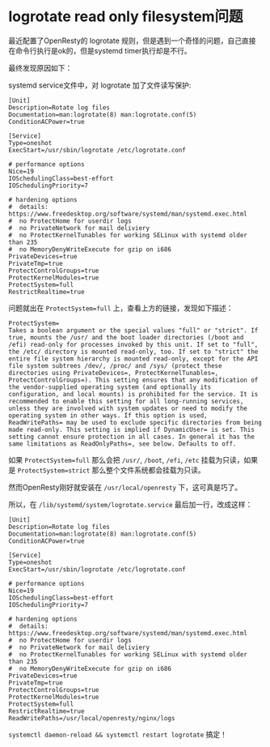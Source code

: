 # logrotate read only filesystem问题

最近配置了OpenResty的 logrotate 规则，但是遇到一个奇怪的问题，自己直接
在命令行执行是ok的，但是systemd timer执行却是不行。

最终发现原因如下：

systemd service文件中，对 logrotate 加了文件读写保护:

```systemd
[Unit]
Description=Rotate log files
Documentation=man:logrotate(8) man:logrotate.conf(5)                
ConditionACPower=true

[Service]
Type=oneshot
ExecStart=/usr/sbin/logrotate /etc/logrotate.conf                   

# performance options
Nice=19
IOSchedulingClass=best-effort
IOSchedulingPriority=7

# hardening options
#  details: https://www.freedesktop.org/software/systemd/man/systemd.exec.html
#  no ProtectHome for userdir logs                                  
#  no PrivateNetwork for mail deliviery                             
#  no ProtectKernelTunables for working SELinux with systemd older than 235
#  no MemoryDenyWriteExecute for gzip on i686                       
PrivateDevices=true
PrivateTmp=true
ProtectControlGroups=true
ProtectKernelModules=true
ProtectSystem=full
RestrictRealtime=true
```

问题就出在 `ProtectSystem=full` 上，查看上方的链接，发现如下描述：

```
ProtectSystem=
Takes a boolean argument or the special values "full" or "strict". If true, mounts the /usr/ and the boot loader directories (/boot and /efi) read-only for processes invoked by this unit. If set to "full", the /etc/ directory is mounted read-only, too. If set to "strict" the entire file system hierarchy is mounted read-only, except for the API file system subtrees /dev/, /proc/ and /sys/ (protect these directories using PrivateDevices=, ProtectKernelTunables=, ProtectControlGroups=). This setting ensures that any modification of the vendor-supplied operating system (and optionally its configuration, and local mounts) is prohibited for the service. It is recommended to enable this setting for all long-running services, unless they are involved with system updates or need to modify the operating system in other ways. If this option is used, ReadWritePaths= may be used to exclude specific directories from being made read-only. This setting is implied if DynamicUser= is set. This setting cannot ensure protection in all cases. In general it has the same limitations as ReadOnlyPaths=, see below. Defaults to off.

```

如果 `ProtectSystem=full` 那么会把 `/usr/`, `/boot`, `/efi`, `/etc` 挂载为只读，如果是 `ProtectSystem=strict` 那么整个文件系统都会挂载为只读。

然而OpenResty刚好就安装在 `/usr/local/openresty` 下，这可真是巧了。

所以，在 `/lib/systemd/system/logrotate.service` 最后加一行，改成这样：

```
[Unit]
Description=Rotate log files
Documentation=man:logrotate(8) man:logrotate.conf(5)
ConditionACPower=true

[Service]
Type=oneshot
ExecStart=/usr/sbin/logrotate /etc/logrotate.conf

# performance options
Nice=19
IOSchedulingClass=best-effort
IOSchedulingPriority=7

# hardening options
#  details: https://www.freedesktop.org/software/systemd/man/systemd.exec.html
#  no ProtectHome for userdir logs
#  no PrivateNetwork for mail deliviery
#  no ProtectKernelTunables for working SELinux with systemd older than 235
#  no MemoryDenyWriteExecute for gzip on i686
PrivateDevices=true
PrivateTmp=true
ProtectControlGroups=true
ProtectKernelModules=true
ProtectSystem=full
RestrictRealtime=true
ReadWritePaths=/usr/local/openresty/nginx/logs

```

`systemctl daemon-reload && systemctl restart logrotate` 搞定！
